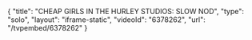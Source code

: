 {
    "title": "CHEAP GIRLS IN THE HURLEY STUDIOS: SLOW NOD",
    "type": "solo",
    "layout": "iframe-static",
    "videoId": "6378262",
    "url": "\/tvpembed\/6378262"
}